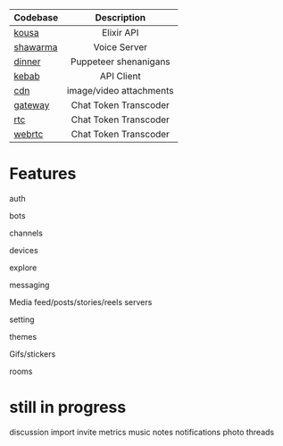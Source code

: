 | Codebase              |      Description          |
| :-------------------- | :-----------------------: |
| [kousa](kousa)        |      Elixir API           |
| [shawarma](shawarma)  |     Voice Server          |
| [dinner](dinner)      | Puppeteer shenanigans     |
| [kebab](kebab)        |      API Client           |
| [cdn]()               | image/video attachments    |
| [gateway](dolma)        | Chat Token Transcoder     |
| [rtc](dolma)        | Chat Token Transcoder     |
| [webrtc](dolma)        | Chat Token Transcoder     |


# Features
auth

bots 

channels

devices

explore

messaging

Media feed/posts/stories/reels
servers

setting

themes

Gifs/stickers

rooms

# still in progress
discussion
import
invite
metrics
music
notes
notifications
photo
threads